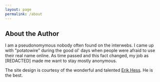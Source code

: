 ```yaml
---
layout: page
permalink: /about
---
```


## About the Author

I am a pseudonomymous nobody often found on the interwebs. I came up with "potatowire" during the good ol' days when people were afraid to use their real name online. As time passed and this fact changed, my job as [REDACTED] made me want to stay mostly anonymous.

The site design is courtesy of the wonderful and talented [Erik Hess](http://themindfulbit.com/). He is the best.